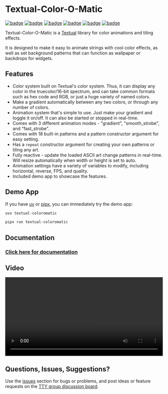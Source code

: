 <picture hidden>
  <!-- The classes are used on the MKDocs website -->
  <source
    media="(prefers-color-scheme: dark)"
    srcset="https://edward-jazzhands.github.io/assets/textual-coloromatic/banner-dark-theme.gif"
    class="banner-dark-mode"
  >
  <source
    media="(prefers-color-scheme: light)"
    srcset="https://edward-jazzhands.github.io/assets/textual-coloromatic/banner-light-theme.gif"
    class="banner-light-mode"
  >
  <!-- fallback for everything else (and also the default on GitHub pages) -->
  <img
    src="https://edward-jazzhands.github.io/assets/textual-coloromatic/banner-light-theme.gif"
    alt="Textual Window banner"
  >
</picture>

# Textual-Color-O-Matic

[![badge](https://img.shields.io/badge/linted-Ruff-blue?style=for-the-badge&logo=ruff)](https://astral.sh/ruff)
[![badge](https://img.shields.io/badge/formatted-black-black?style=for-the-badge)](https://github.com/psf/black)
[![badge](https://img.shields.io/badge/type_checked-MyPy_(strict)-blue?style=for-the-badge&logo=python)](https://mypy-lang.org/)
[![badge](https://img.shields.io/badge/Type_checked-Pyright_(strict)-blue?style=for-the-badge&logo=python)](https://microsoft.github.io/pyright/)
[![badge](https://img.shields.io/badge/license-MIT-blue?style=for-the-badge)](https://opensource.org/license/mit)
[![badge](https://img.shields.io/badge/framework-Textual-blue?style=for-the-badge)](https://textual.textualize.io/)

Textual-Color-O-Matic is a [Textual](https://github.com/Textualize/textual) library for color animations and tiling effects.

It is designed to make it easy to animate strings with cool color effects, as well as set background patterns that can function as wallpaper or backdrops for widgets.

## Features

- Color system built on Textual's color system. Thus, it can display any color in the truecolor/16-bit spectrum,
and can take common formats such as hex code and RGB, or just a huge variety of named colors.
- Make a gradient automatically between any two colors, or through any number of colors.
- Animation system that's simple to use. Just make your gradient and toggle it on/off. It can also be started
or stopped in real-time.
- Comes with 3 different animation modes - "gradient", "smooth_strobe", and "fast_strobe".
- Comes with 18 built-in patterns and a pattern constructor argument for easy setting.
- Has a `repeat` constructor argument for creating your own patterns or tiling any art.
- Fully reactive - update the loaded ASCII art change patterns in real-time. Will resize automatically when width or height is set to auto.
- Animation settings have a variety of variables to modify, including horizontal, reverse, FPS, and quality.
- Included demo app to showcase the features.

## Demo App

If you have [uv](https://docs.astral.sh/uv/) or [pipx](https://pipx.pypa.io/stable/), you can immediately try the demo app:

```sh
uvx textual-coloromatic
```

```sh
pipx run textual-coloromatic
```

## Documentation

### [Click here for documentation](https://edward-jazzhands.github.io/libraries/textual-coloromatic/docs/)

## Video

<video style="width: 100%; height: auto;" controls loop>
  <source src="https://edward-jazzhands.github.io/assets/textual-coloromatic/demo-0.2.1-handbrake.mp4" type="video/mp4">
  Your browser does not support the video tag.
</video>

[ ](https://github.com/user-attachments/assets/1140fd13-526c-4bc8-b489-a6e59d9b5252)

## Questions, Issues, Suggestions?

Use the [issues](https://github.com/edward-jazzhands/textual-coloromatic/issues) section for bugs or problems, and post ideas or feature requests on the [TTY group discussion board](https://github.com/orgs/ttygroup/discussions).
